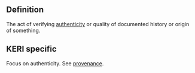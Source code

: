 ## Definition
The act of verifying [authenticity](authenticity) or quality of documented history or origin of something.

## KERI specific
Focus on authenticity. See [provenance](provenance).